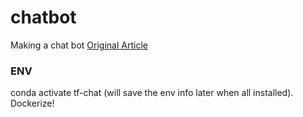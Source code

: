 # chatbot
Making a chat bot
[Original Article](https://towardsdatascience.com/how-to-build-your-own-chatbot-using-deep-learning-bb41f970e281)

### ENV
conda activate tf-chat (will save the env info later when all installed). Dockerize!

